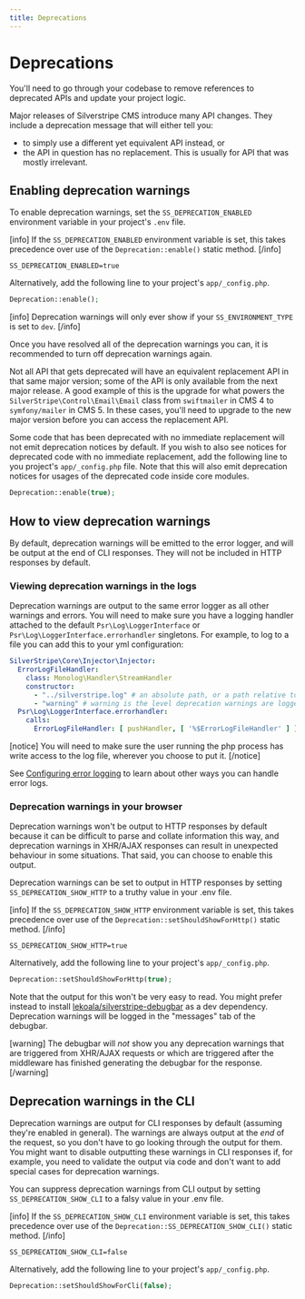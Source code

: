 ```yaml
---
title: Deprecations
---
```


# Deprecations

You'll need to go through your codebase to remove references to deprecated APIs and update your project logic.

Major releases of Silverstripe CMS introduce many API changes. They include a deprecation message that will either tell you:
- to simply use a different yet equivalent API instead, or
- the API in question has no replacement. This is usually for API that was mostly irrelevant.

## Enabling deprecation warnings

To enable deprecation warnings, set the `SS_DEPRECATION_ENABLED` environment variable in your project's `.env` file.

[info]
If the `SS_DEPRECATION_ENABLED` environment variable is set, this takes precedence over use of the `Deprecation::enable()` static method.
[/info]

```env
SS_DEPRECATION_ENABLED=true
```

Alternatively, add the following line to your project's `app/_config.php`.

```php
Deprecation::enable();
```

[info]
Deprecation warnings will only ever show if your `SS_ENVIRONMENT_TYPE` is set to `dev`.
[/info]

Once you have resolved all of the deprecation warnings you can, it is recommended to turn off deprecation warnings again.

Not all API that gets deprecated will have an equivalent replacement API in that same major version; some of the API is only available from the next major release. A good example of this is the upgrade for what powers the `SilverStripe\Control\Email\Email` class from `swiftmailer` in CMS 4 to `symfony/mailer` in CMS 5. In these cases, you'll need to upgrade to the new major version before you can access the replacement API.

Some code that has been deprecated with no immediate replacement will not emit deprecation notices by default. If you wish to also see notices for deprecated code with no immediate replacement, add the following line to you project's `app/_config.php` file. Note that this will also emit deprecation notices for usages of the deprecated code inside core modules.

```php
Deprecation::enable(true);
```

## How to view deprecation warnings

By default, deprecation warnings will be emitted to the error logger, and will be output at the end of CLI responses. They will not be included in HTTP responses by default.

### Viewing deprecation warnings in the logs

Deprecation warnings are output to the same error logger as all other warnings and errors. You will need to make sure you have a logging handler attached to the default `Psr\Log\LoggerInterface` or `Psr\Log\LoggerInterface.errorhandler` singletons. For example, to log to a file you can add this to your yml configuration:

```yml
SilverStripe\Core\Injector\Injector:
  ErrorLogFileHandler:
    class: Monolog\Handler\StreamHandler
    constructor:
      - "../silverstripe.log" # an absolute path, or a path relative to the index.php file (usually inside the public/ directory)
      - "warning" # warning is the level deprecation warnings are logged as
  Psr\Log\LoggerInterface.errorhandler:
    calls:
      ErrorLogFileHandler: [ pushHandler, [ '%$ErrorLogFileHandler' ] ]
```

[notice]
You will need to make sure the user running the php process has write access to the log file, wherever you choose to put it.
[/notice]

See [Configuring error logging](/developer_guides/debugging/error_handling/#configuring-error-logging) to learn about other ways you can handle error logs.

### Deprecation warnings in your browser

Deprecation warnings won't be output to HTTP responses by default because it can be difficult to parse and collate information this way, and deprecation warnings in XHR/AJAX responses can result in unexpected behaviour in some situations. That said, you can choose to enable this output.

Deprecation warnings can be set to output in HTTP responses by setting `SS_DEPRECATION_SHOW_HTTP` to a truthy value in your .env file.

[info]
If the `SS_DEPRECATION_SHOW_HTTP` environment variable is set, this takes precedence over use of the `Deprecation::setShouldShowForHttp()` static method.
[/info]

```env
SS_DEPRECATION_SHOW_HTTP=true
```

Alternatively, add the following line to your project's `app/_config.php`.

```php
Deprecation::setShouldShowForHttp(true);
```

Note that the output for this won't be very easy to read. You might prefer instead to install [lekoala/silverstripe-debugbar](https://github.com/lekoala/silverstripe-debugbar) as a dev dependency. Deprecation warnings will be logged in the "messages" tab of the debugbar.

[warning]
The debugbar will _not_ show you any deprecation warnings that are triggered from XHR/AJAX requests or which are triggered after the middleware has finished generating the debugbar for the response.
[/warning]

## Deprecation warnings in the CLI

Deprecation warnings are output for CLI responses by default (assuming they're enabled in general). The warnings are always output at the _end_ of the request, so you don't have to go looking through the output for them. You might want to disable outputting these warnings in CLI responses if, for example, you need to validate the output via code and don't want to add special cases for deprecation warnings.

You can suppress deprecation warnings from CLI output by setting `SS_DEPRECATION_SHOW_CLI` to a falsy value in your .env file.

[info]
If the `SS_DEPRECATION_SHOW_CLI` environment variable is set, this takes precedence over use of the `Deprecation::SS_DEPRECATION_SHOW_CLI()` static method.
[/info]

```env
SS_DEPRECATION_SHOW_CLI=false
```

Alternatively, add the following line to your project's `app/_config.php`.

```php
Deprecation::setShouldShowForCli(false);
```
